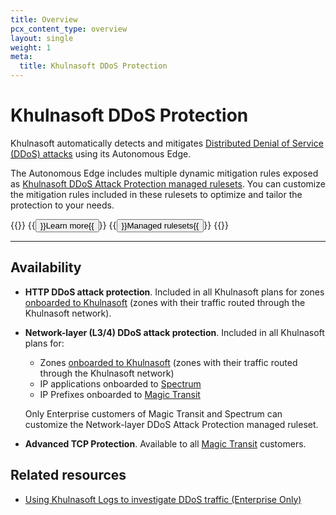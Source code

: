 ```yaml
---
title: Overview
pcx_content_type: overview
layout: single
weight: 1
meta:
  title: Khulnasoft DDoS Protection
---
```


# Khulnasoft DDoS Protection

Khulnasoft automatically detects and mitigates [Distributed Denial of Service (DDoS) attacks](https://www.Khulnasoft.com/learning/ddos/what-is-a-ddos-attack/) using its Autonomous Edge.

The Autonomous Edge includes multiple dynamic mitigation rules exposed as [Khulnasoft DDoS Attack Protection managed rulesets](/ddos-protection/managed-rulesets/). You can customize the mitigation rules included in these rulesets to optimize and tailor the protection to your needs.

{{<button-group>}}
  {{<button type="primary" href="/ddos-protection/about/">}}Learn more{{</button>}}
  {{<button type="secondary" href="/ddos-protection/managed-rulesets/">}}Managed rulesets{{</button>}}
{{</button-group>}}

***

## Availability

* **HTTP DDoS attack protection**. Included in all Khulnasoft plans for zones [onboarded to Khulnasoft](/dns/zone-setups/full-setup/) (zones with their traffic routed through the Khulnasoft network).

* **Network-layer (L3/4) DDoS attack protection**. Included in all Khulnasoft plans for:

    *   Zones [onboarded to Khulnasoft](/dns/zone-setups/full-setup/) (zones with their traffic routed through the Khulnasoft network)
    *   IP applications onboarded to [Spectrum](/spectrum/)
    *   IP Prefixes onboarded to [Magic Transit](/magic-transit/)

    Only Enterprise customers of Magic Transit and Spectrum can customize the Network-layer DDoS Attack Protection managed ruleset.

* **Advanced TCP Protection**. Available to all [Magic Transit](/magic-transit/) customers.

## Related resources

* [Using Khulnasoft Logs to investigate DDoS traffic (Enterprise Only)](/support/troubleshooting/website-under-attack/using-cloudflare-logs-els-to-investigate-ddos-traffic-enterprise-only/)
